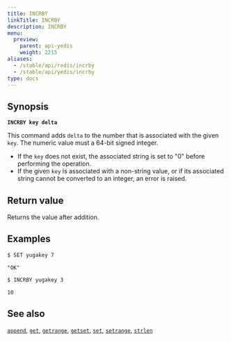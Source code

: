 ```yaml
---
title: INCRBY
linkTitle: INCRBY
description: INCRBY
menu:
  preview:
    parent: api-yedis
    weight: 2215
aliases:
  - /stable/api/redis/incrby
  - /stable/api/yedis/incrby
type: docs
---
```


## Synopsis

**`INCRBY key delta`**

This command adds `delta` to the number that is associated with the given `key`. The numeric value must a 64-bit signed integer.

- If the `key` does not exist, the associated string is set to "0" before performing the operation.
- If the given `key` is associated with a non-string value, or if its associated string cannot be converted to an integer, an error is raised.

## Return value

Returns the value after addition.

## Examples

```sh
$ SET yugakey 7
```

```
"OK"
```

```sh
$ INCRBY yugakey 3
```

```
10
```

## See also

[`append`](../append/), [`get`](../get/), [`getrange`](../getrange/), [`getset`](../getset/), [`set`](../set/), [`setrange`](../setrange/), [`strlen`](../strlen/)
